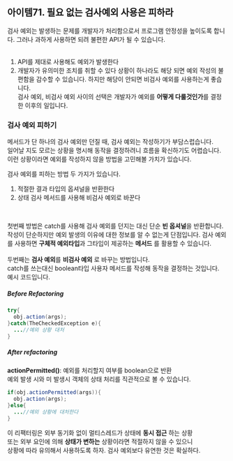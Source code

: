 ## 아이템71. 필요 없는 검사예외 사용은 피하라
검사 예외는 발생하는 문제를 개발자가 처리함으로서 프로그램 안정성을 높이도록 합니다.
그러나 과하게 사용하면 되려 불편한 API가 될 수 있습니다.
<br><br>

1. API를 제대로 사용해도 예외가 발생한다
2. 개발자가 유의미한 조치를 취할 수 있다
상황이 하나라도 해당 되면 예외 작성의 불편함을 감수할 수 있습니다. 하지만 해당이 안되면 비검사 예외를 사용하는게 좋습니다.<br>
검사 예외, 비검사 예외 사이의 선택은 개발자가 예외를 **어떻게 다룰것인가**를 결정한 이후의 일입니다.

### 검사 예외 피하기
메서드가 단 하나의 검사 예외만 던질 때, 검사 예외는 작성하기가 부담스럽습니다.<br>
일어날 지도 모르는 상황을 명시해 동작을 결정하려니 흐름을 확신하기도 어렵습니다. <br>
이런 상황이라면 예외를 작성하지 않을 방법을 고민해볼 가치가 있습니다.<br>

검사 예외를 피하는 방법 두 가지가 있습니다.
1. 적절한 결과 타입의 옵셔널을 반환한다
2. 상태 검사 메서드를 사용해 비검사 예외로 바꾼다
<br>

첫번째 방법은 catch를 사용해 검사 예외를 던지는 대신 단순 **빈 옵셔널**을 반환합니다. 작성이 단순하지만 예외 발생의 이유에 대한 정보를 알 수 없는게 단점입니다. 검사 예외를 사용하면 **구체적 예외타입**과 그타입이 제공하는 **메서드** 를 활용할 수 있습니다.<br><br>
두번째는 **검사 예외**를 **비검사 예외** 로 바꾸는 방법입니다.<br> 
catch를 쓰는대신 boolean타입 사용자 메서드를 작성해 동작을 결정하는 것입니다.<br>
예시 코드입니다. <br>

<h5>Before Refactoring</h5>

```java
try{
  obj.action(args);
}catch(TheCheckedException e){
  ...//예외 상황 대처
}
```

<h5>After refactoring</h5>

**actionPermitted()**: 예외를 처리할지 여부를 boolean으로 반환 <br>
예외 발생 시와 미 발생시 객체의 상태 처리를 직관적으로 볼 수 있습니다.
```java
if(obj.actionPermitted(args)){
  obj.action(args);
}else{
  ...//예외 상황에 대처한다
}
```

이 리팩터링은 외부 동기화 없이 멀티스레드가 상태에 **동시 접근** 하는 상황 <br>
또는 외부 요인에 의해 **상태가 변하는** 상황이라면 적절하지 않을 수 있으니 <br>
상황에 따라 유의해서 사용하도록 하자. 검사 예외보다 유연한 것은 확실하다.